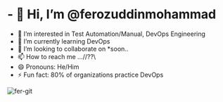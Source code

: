 # - 👋 Hi, I’m @ferozuddinmohammad
- 👀 I’m interested in Test Automation/Manual, DevOps Engineering
- 🌱 I’m currently learning DevOps
- 💞️ I’m looking to collaborate on *soon..
- 📫 How to reach me ...//??\\
- 😄 Pronouns: He/Him
- ⚡ Fun fact: 80% of organizations practice DevOps


![fer-git](https://github.com/ferozuddinmohammad/ferozuddinmohammad/assets/151216621/8dab41f7-1c74-452a-9554-cf67fe6913eb)
